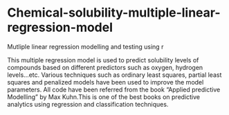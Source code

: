 # Chemical-solubility-multiple-linear-regression-model
Mutliple linear regression modelling and testing using r

This multiple regression model is used to predict solubility levels of compounds based on different predictors such as oxygen, hydrogen levels…etc. Various techniques such as ordinary least squares, partial least squares and penalized models have been used to improve the model parameters.
All code have been referred from the book “Applied predictive Modelling” by Max Kuhn.This is one of the best books on predictive analytics using regression and classification techniques.

